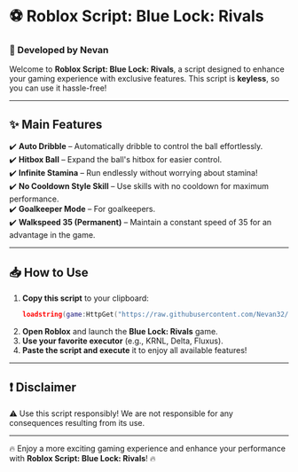 # ⚽ Roblox Script: Blue Lock: Rivals

### 🚀 Developed by **Nevan**

Welcome to **Roblox Script: Blue Lock: Rivals**, a script designed to enhance your gaming experience with exclusive features. This script is **keyless**, so you can use it hassle-free!

---

## ✨ Main Features
✔️ **Auto Dribble** – Automatically dribble to control the ball effortlessly.  
✔️ **Hitbox Ball** – Expand the ball's hitbox for easier control.  
✔️ **Infinite Stamina** – Run endlessly without worrying about stamina!  
✔️ **No Cooldown Style Skill** – Use skills with no cooldown for maximum performance.  
✔️ **Goalkeeper Mode** – For goalkeepers.  
✔️ **Walkspeed 35 (Permanent)** – Maintain a constant speed of 35 for an advantage in the game.  

---

## 📥 How to Use
1. **Copy this script** to your clipboard:
   ```lua
   loadstring(game:HttpGet("https://raw.githubusercontent.com/Nevan32/BLUE-LOCK-RIVALS/refs/heads/main/Loader"))()
   ```
2. **Open Roblox** and launch the **Blue Lock: Rivals** game.
3. **Use your favorite executor** (e.g., KRNL, Delta, Fluxus).
4. **Paste the script and execute** it to enjoy all available features!

---

## ❗ Disclaimer
⚠️ Use this script responsibly! We are not responsible for any consequences resulting from its use.

---

🔥 Enjoy a more exciting gaming experience and enhance your performance with **Roblox Script: Blue Lock: Rivals**! 🔥

